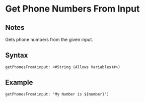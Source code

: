 # Get Phone Numbers From Input
## Notes
Gets phone numbers from the given input.
## Syntax
```
getPhonesFrom(input: <#String (Allows Variables)#>)
```
## Example
```
getPhonesFrom(input: "My Number is ${number}")
```